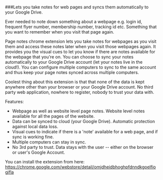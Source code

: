 ###Lets you take notes for web pages and syncs them automatically to your Google Drive.

Ever needed to note down something about a webpage e.g. login id, frequent flyer number, membership number, tracking id etc. Something that you want to remember when you visit that page again.

Page notes chrome extension lets you take notes for webpages as you visit them and access these notes later when you visit those webpages again. It provides you the visual cues to let you know if there are notes available for the webpage that you're on.  You can choose to sync your notes automatically to your Google Drive account (let your notes live in the cloud!). You can configure multiple computers to sync to the same account and thus keep your page notes synced across multiple computers.

Coolest thing about this extension is that that none of the data is kept anywhere other than your browser or your Google Drive account. No third party web application, nowhere to register, nobody to trust your data with.

Features:

  * Webpage as well as website level page notes. Website level notes available for all the pages of the website.
  * Data can be synced to cloud (your Google Drive). Automatic protection against local data loss.
  * Visual cues to indicate if there is a 'note' available for a web page, and if sync is working fine.
  * Multiple computers can stay in sync.
  * No 3rd party to trust. Data stays with the user -- either on the browser or user's Google Account.

You can install the extension from here:
https://chrome.google.com/webstore/detail/omjdheidbhoghpfdnndkgoelfiogjfla
